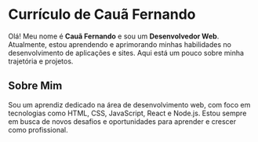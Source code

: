 # Currículo de Cauã Fernando

Olá! Meu nome é **Cauã Fernando** e sou um **Desenvolvedor Web**. Atualmente, estou aprendendo e aprimorando minhas habilidades no desenvolvimento de aplicações e sites. Aqui está um pouco sobre minha trajetória e projetos.

## Sobre Mim
Sou um aprendiz dedicado na área de desenvolvimento web, com foco em tecnologias como HTML, CSS, JavaScript, React e Node.js. Estou sempre em busca de novos desafios e oportunidades para aprender e crescer como profissional.
